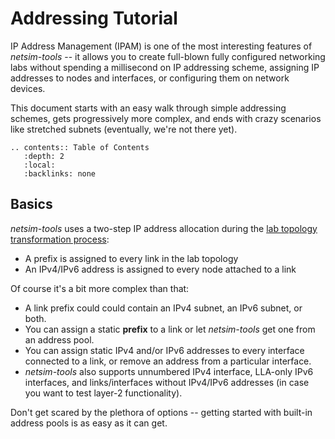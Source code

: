 # Addressing Tutorial

IP Address Management (IPAM) is one of the most interesting features of *netsim-tools* -- it allows you to create full-blown fully configured networking labs without spending a millisecond  on IP addressing scheme, assigning IP addresses to nodes and interfaces, or configuring them on network devices.

This document starts with an easy walk through simple addressing schemes, gets progressively more complex, and ends with crazy scenarios like stretched subnets (eventually, we're not there yet).

```eval_rst
.. contents:: Table of Contents
   :depth: 2
   :local:
   :backlinks: none
```

## Basics

*netsim-tools* uses a two-step IP address allocation during the [lab topology transformation process](../dev/transform.md):

* A prefix is assigned to every link in the lab topology
* An IPv4/IPv6 address is assigned to every node attached to a link

Of course it's a bit more complex than that:

* A link prefix could could contain an IPv4 subnet, an IPv6 subnet, or both.
* You can assign a static **prefix** to a link or let *netsim-tools* get one from an address pool.
* You can assign static IPv4 and/or IPv6 addresses to every interface connected to a link, or remove an address from a particular interface.
* *netsim-tools* also supports unnumbered IPv4 interface, LLA-only IPv6 interfaces, and links/interfaces without IPv4/IPv6 addresses (in case you want to test layer-2 functionality).

Don't get scared by the plethora of options -- getting started with built-in address pools is as easy as it can get.

```{include} addr-builtin.txt
```
```{include} addr-custom-pools.txt
```
```{include} addr-static.txt
```
